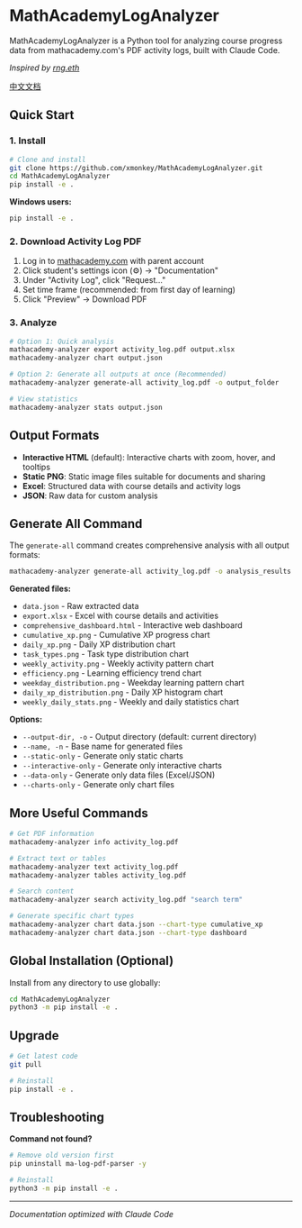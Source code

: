 # MathAcademyLogAnalyzer

MathAcademyLogAnalyzer is a Python tool for analyzing course progress data from mathacademy.com's PDF activity logs, built with Claude Code.

*Inspired by [rng.eth](https://x.com/crackedmonk/status/1962663418089107666)*

[中文文档](README_zh.md)

## Quick Start

### 1. Install
```bash
# Clone and install
git clone https://github.com/xmonkey/MathAcademyLogAnalyzer.git
cd MathAcademyLogAnalyzer
pip install -e .
```

**Windows users:**
```cmd
pip install -e .
```

### 2. Download Activity Log PDF
1. Log in to [mathacademy.com](https://mathacademy.com) with parent account
2. Click student's settings icon (⚙️) → "Documentation"
3. Under "Activity Log", click "Request..."
4. Set time frame (recommended: from first day of learning)
5. Click "Preview" → Download PDF

### 3. Analyze
```bash
# Option 1: Quick analysis
mathacademy-analyzer export activity_log.pdf output.xlsx
mathacademy-analyzer chart output.json

# Option 2: Generate all outputs at once (Recommended)
mathacademy-analyzer generate-all activity_log.pdf -o output_folder

# View statistics
mathacademy-analyzer stats output.json
```

## Output Formats
- **Interactive HTML** (default): Interactive charts with zoom, hover, and tooltips
- **Static PNG**: Static image files suitable for documents and sharing
- **Excel**: Structured data with course details and activity logs
- **JSON**: Raw data for custom analysis

## Generate All Command

The `generate-all` command creates comprehensive analysis with all output formats:

```bash
mathacademy-analyzer generate-all activity_log.pdf -o analysis_results
```

**Generated files:**
- `data.json` - Raw extracted data
- `export.xlsx` - Excel with course details and activities
- `comprehensive_dashboard.html` - Interactive web dashboard
- `cumulative_xp.png` - Cumulative XP progress chart
- `daily_xp.png` - Daily XP distribution chart
- `task_types.png` - Task type distribution chart
- `weekly_activity.png` - Weekly activity pattern chart
- `efficiency.png` - Learning efficiency trend chart
- `weekday_distribution.png` - Weekday learning pattern chart
- `daily_xp_distribution.png` - Daily XP histogram chart
- `weekly_daily_stats.png` - Weekly and daily statistics chart

**Options:**
- `--output-dir, -o` - Output directory (default: current directory)
- `--name, -n` - Base name for generated files
- `--static-only` - Generate only static charts
- `--interactive-only` - Generate only interactive charts
- `--data-only` - Generate only data files (Excel/JSON)
- `--charts-only` - Generate only chart files

## More Useful Commands
```bash
# Get PDF information
mathacademy-analyzer info activity_log.pdf

# Extract text or tables
mathacademy-analyzer text activity_log.pdf
mathacademy-analyzer tables activity_log.pdf

# Search content
mathacademy-analyzer search activity_log.pdf "search term"

# Generate specific chart types
mathacademy-analyzer chart data.json --chart-type cumulative_xp
mathacademy-analyzer chart data.json --chart-type dashboard
```

## Global Installation (Optional)

Install from any directory to use globally:

```bash
cd MathAcademyLogAnalyzer
python3 -m pip install -e .
```

## Upgrade

```bash
# Get latest code
git pull

# Reinstall
pip install -e .
```

## Troubleshooting

**Command not found?**
```bash
# Remove old version first
pip uninstall ma-log-pdf-parser -y

# Reinstall
python3 -m pip install -e .
```

---

*Documentation optimized with Claude Code*